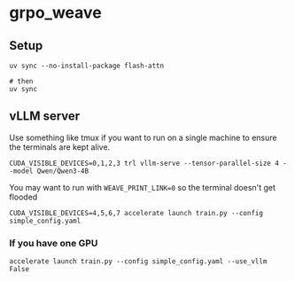 # grpo_weave

## Setup

```
uv sync --no-install-package flash-attn

# then
uv sync
```

## vLLM server

Use something like tmux if you want to run on a single machine to ensure the terminals are kept alive.

```
CUDA_VISIBLE_DEVICES=0,1,2,3 trl vllm-serve --tensor-parallel-size 4 --model Qwen/Qwen3-4B
```


You may want to run with `WEAVE_PRINT_LINK=0` so the terminal doesn't get flooded
```
CUDA_VISIBLE_DEVICES=4,5,6,7 accelerate launch train.py --config simple_config.yaml
```

### If you have one GPU
```
accelerate launch train.py --config simple_config.yaml --use_vllm False
```